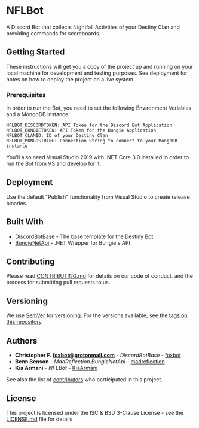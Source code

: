 # NFLBot

A Discord Bot that collects Nightfall Activities of your Destiny Clan and providing commands for scoreboards.

## Getting Started

These instructions will get you a copy of the project up and running on your local machine for development and testing purposes. See deployment for notes on how to deploy the project on a live system.

### Prerequisites

In order to run the Bot, you need to set the following Environment Variables and a MongoDB instance:

```
NFLBOT_DISCORDTOKEN: API Token for the Discord Bot Application
NFLBOT_BUNGIETOKEN: API Token for the Bungie Application
NFLBOT_CLANID: ID of your Destiny Clan
NFLBOT_MONGOSTRING: Connection String to connect to your MongoDB instance
```

You'll also need Visual Studio 2019 with .NET Core 3.0 installed in order to run the Bot from VS and develop for it.

## Deployment

Use the default "Publish" functionality from Visual Studio to create release binaries.

## Built With

* [DiscordBotBase](https://github.com/foxbot/DiscordBotBase) - The base template for the Destiny Bot
* [BungieNetApi](https://github.com/madreflection/MadReflection.BungieNetApi) - .NET Wrapper for Bungie's API

## Contributing

Please read [CONTRIBUTING.md](https://github.com/KiaArmani/NFLBot/CONTRIBUTING.md) for details on our code of conduct, and the process for submitting pull requests to us.

## Versioning

We use [SemVer](http://semver.org/) for versioning. For the versions available, see the [tags on this repository](https://github.com/your/project/tags). 

## Authors

* **Christopher F. <foxbot@protonmail.com>** - *DiscordBotBase* - [foxbot](https://github.com/foxbot/)
* **Benn Benson** - *MadReflection.BungieNetApi* - [madreflection](https://github.com/madreflection/)
* **Kia Armani** - *NFLBot* - [KiaArmani](https://github.com/KiaArmani/)

See also the list of [contributors](https://github.com/KiaArmani/NFLBot/contributors) who participated in this project.

## License

This project is licensed under the ISC & BSD 3-Clause License - see the [LICENSE.md](LICENSE.md) file for details
